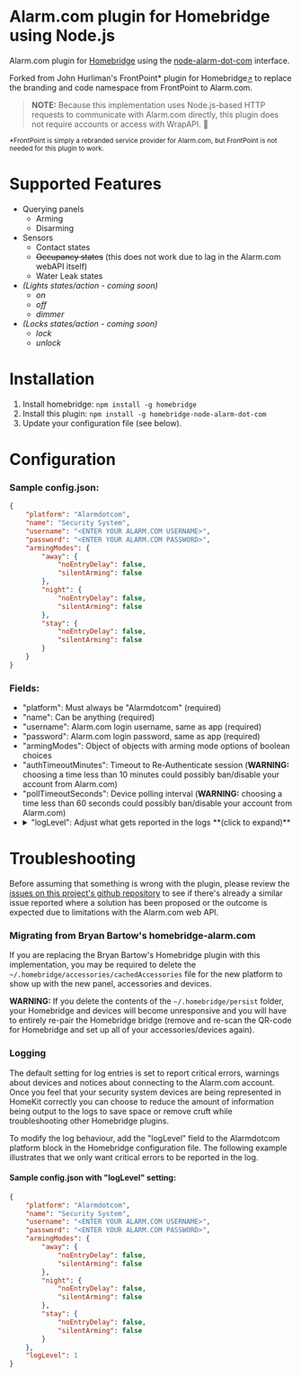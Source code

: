 # Alarm.com plugin for Homebridge using Node.js

Alarm.com plugin for [Homebridge](https://github.com/nfarina/homebridge) using the [node-alarm-dot-com](https://github.com/mkormendy/node-alarm-dot-com) interface.

Forked from John Hurliman's FrontPoint* plugin for Homebridge<small>[↗](https://github.com/jhurliman/homebridge-frontpoint)</small> to replace the branding and code namespace from FrontPoint to Alarm.com.

> **NOTE:** Because this implementation uses Node.js-based HTTP requests to communicate with Alarm.com directly, this plugin does not require accounts or access with WrapAPI. :tada:

<small>*FrontPoint is simply a rebranded service provider for Alarm.com, but FrontPoint is not needed for this plugin to work.</small>

# Supported Features

 * Querying panels
   * Arming
   * Disarming
 * Sensors
   * Contact states
   * <del>Occupancy states</del> (this does not work due to lag in the Alarm.com webAPI itself)
   * Water Leak states
 * *(Lights states/action - coming soon)*
   * *on*
   * *off*
   * *dimmer*
 * *(Locks states/action - coming soon)*
   * *lock*
   * *unlock*

# Installation

1. Install homebridge: `npm install -g homebridge`
2. Install this plugin: `npm install -g homebridge-node-alarm-dot-com`
3. Update your configuration file (see below).

# Configuration

### Sample config.json:


```json
{
    "platform": "Alarmdotcom",
    "name": "Security System",
    "username": "<ENTER YOUR ALARM.COM USERNAME>",
    "password": "<ENTER YOUR ALARM.COM PASSWORD>",
    "armingModes": {
        "away": {
            "noEntryDelay": false,
            "silentArming": false
        },
        "night": {
            "noEntryDelay": false,
            "silentArming": false
        },
        "stay": {
            "noEntryDelay": false,
            "silentArming": false
        }
    }
}
```
### Fields:

* "platform": Must always be "Alarmdotcom" (required)
* "name": Can be anything (required)
* "username": Alarm.com login username, same as app (required)
* "password": Alarm.com login password, same as app (required)
* "armingModes": Object of objects with arming mode options of boolean choices
* "authTimeoutMinutes": Timeout to Re-Authenticate session (**WARNING:** choosing a time less than 10 minutes could possibly ban/disable your account from Alarm.com)
* "pollTimeoutSeconds": Device polling interval (**WARNING:** choosing a time less than 60 seconds could possibly ban/disable your account from Alarm.com)
* <details><summary>"logLevel": Adjust what gets reported in the logs **(click to expand)**</summary>
	* 0 = NO LOG ENTRIES
	* 1 = ONLY ERRORS
	* 2 = ONLY WARNINGS and ERRORS
	* **3 = GENERAL NOTICES, ERRORS and WARNINGS (default)**
	* 4 = VERBOSE (everything including )
</details>

# Troubleshooting

Before assuming that something is wrong with the plugin, please review the [issues on this project's github repository](https://github.com/mkormendy/homebridge-node-alarm-dot-com/issues?utf8=%E2%9C%93&q=sort%3Aupdated-desc+) to see if there's already a similar issue reported where a solution has been proposed or the outcome is expected due to limitations with the Alarm.com web API.

### Migrating from Bryan Bartow's homebridge-alarm.com

If you are replacing the Bryan Bartow's Homebridge plugin with this implementation, you may be required to delete the `~/.homebridge/accessories/cachedAccessories` file for the new platform to show up with the new panel, accessories and devices.

**WARNING:** If you delete the contents of the `~/.homebridge/persist` folder, your Homebridge and devices will become unresponsive and you will have to entirely re-pair the Homebridge bridge (remove and re-scan the QR-code for Homebridge and set up all of your accessories/devices again).

### Logging

The default setting for log entries is set to report critical errors, warnings about devices and notices about connecting to the Alarm.com account. Once you feel that your security system devices are being represented in HomeKit correctly you can choose to reduce the amount of information being output to the logs to save space or remove cruft while troubleshooting other Homebridge plugins.

To modify the log behaviour, add the "logLevel" field to the Alarmdotcom platform block in the Homebridge configuration file. The following example illustrates that we only want critical errors to be reported in the log.
#### Sample config.json with "logLevel" setting:
```json
{
    "platform": "Alarmdotcom",
    "name": "Security System",
    "username": "<ENTER YOUR ALARM.COM USERNAME>",
    "password": "<ENTER YOUR ALARM.COM PASSWORD>",
    "armingModes": {
        "away": {
            "noEntryDelay": false,
            "silentArming": false
        },
        "night": {
            "noEntryDelay": false,
            "silentArming": false
        },
        "stay": {
            "noEntryDelay": false,
            "silentArming": false
        }
    },
    "logLevel": 1
}
```
